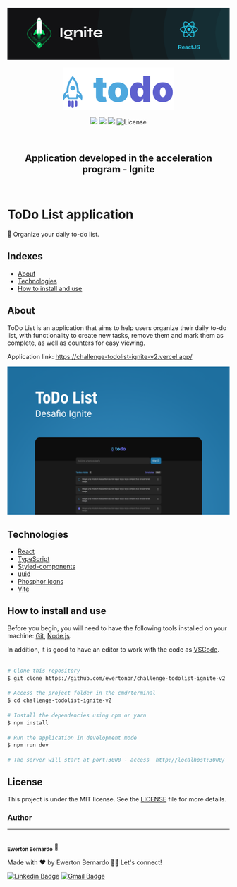 <p align="center"> 
  <img src="./public/screenshots/ignite.png" />
</p>
<p align="center"> 
  <img src="./public/screenshots/logo.svg" />
</p>

<p align="center">
  <img src="https://img.shields.io/github/issues/ewertonbn/moveit" />
  <img src="https://img.shields.io/github/forks/ewertonbn/moveit" />
  <img src="https://img.shields.io/github/stars/ewertonbn/moveit" />
  <img alt="License" src="https://img.shields.io/static/v1?label=license&message=MIT&color=49AA26&labelColor=000000">
</p>

<br>

<h2 align="center">
  Application developed in the acceleration program - Ignite
</h2>

<br>

<h1 align="left"> 
  ToDo List application
</h1>
<p align="left"> 
  🚀 Organize your daily to-do list.
</p>

## Indexes
* [About](#About)
* [Technologies](#Technologies)
* [How to install and use](#How-to-install-and-use)

## About
<p>
  ToDo List is an application that aims to help users organize their daily to-do list, with functionality to create new tasks, remove them and mark them as complete, as well as counters for easy viewing.
</p>

Application link: <a href="https://challenge-todolist-ignite-v2.vercel.app/" target="_blank">https://challenge-todolist-ignite-v2.vercel.app/</a>

<p align="center">
  <img src="./public/screenshots/capa.png" />
</p>

## Technologies

- [React](https://pt-br.reactjs.org/)
- [TypeScript](https://www.typescriptlang.org/)
- [Styled-components](https://styled-components.com/)
- [uuid](https://github.com/uuidjs/uuid#readme)
- [Phosphor Icons](https://phosphoricons.com/)
- [Vite](https://vitejs.dev/)

## How to install and use

Before you begin, you will need to have the following tools installed on your machine: [Git](https://git-scm.com), [Node.js](https://nodejs.org/en/). 

In addition, it is good to have an editor to work with the code as [VSCode](https://code.visualstudio.com/).

```bash

# Clone this repository
$ git clone https://github.com/ewertonbn/challenge-todolist-ignite-v2

# Access the project folder in the cmd/terminal
$ cd challenge-todolist-ignite-v2

# Install the dependencies using npm or yarn
$ npm install

# Run the application in development mode
$ npm run dev

# The server will start at port:3000 - access  http://localhost:3000/

```

## License

This project is under the MIT license. See the [LICENSE](LICENSE.md) file  for more details.

### Author
---

<a href="https://app.rocketseat.com.br/me/ewertonbn">
 <img style="border-radius: 50%;" src="https://avatars.githubusercontent.com/u/51422612?s=400&u=484543fd0d36555a0646ee0d7dd77fe147664691&v=4" width="100px;" alt=""/>
 <br />
 <sub><b>Ewerton Bernardo</b></sub></a> <a href="https://app.rocketseat.com.br/me/ewertonbn/" title="Rocketseat">🚀</a>


Made with ❤️ by Ewerton Bernardo 👋🏽 Let's connect! 

[![Linkedin Badge](https://img.shields.io/badge/-Linkedin-blue?style=flat-square&logo=Linkedin&logoColor=white&link=https://www.linkedin.com/in/ewertonbn/)](https://www.linkedin.com/in/ewertonbn/) 
[![Gmail Badge](https://img.shields.io/badge/-ewertonbn.dev@gmail.com-c14438?style=flat-square&logo=Gmail&logoColor=white&link=mailto:ewertonbn.dev@gmail.com)](mailto:ewertonbn.dev@gmail.com)